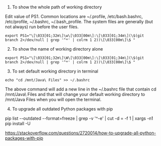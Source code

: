 1. To show the whole path of working directory

Edit value of PS1. Common locations are ~/.profile, /etc/bash.bashrc, /etc/profile, ~/.bashrc, ~/.bash_profile. The system files are generally (but not always) run before the user files.
```
export PS1="\[\033[01;32m\]\w\[\033[00m\]:\[\033[01;34m\](\$(git branch 2>/dev/null | grep '^*' | colrm 1 2))\[\033[00m\]\$ "
```

2. To show the name of working directory alone
```
export PS1="\[\033[01;32m\]\W\[\033[00m\]:\[\033[01;34m\](\$(git branch 2>/dev/null | grep '^*' | colrm 1 2))\[\033[00m\]\$ "
```

3. To set default working directory in terminal
```
echo "cd /mnt/Java\ Files" >> ~/.bashrc
```
The above command will add a new line in the ~/.bashrc file that contain cd /mnt/Java\ Files and that will change your default working directory to /mnt/Java Files when you will open the terminal.

4. To upgrade all outdated Python packages with pip

pip list --outdated --format=freeze | grep -v '^\-e' | cut -d = -f 1  | xargs -n1 pip install -U

https://stackoverflow.com/questions/2720014/how-to-upgrade-all-python-packages-with-pip
